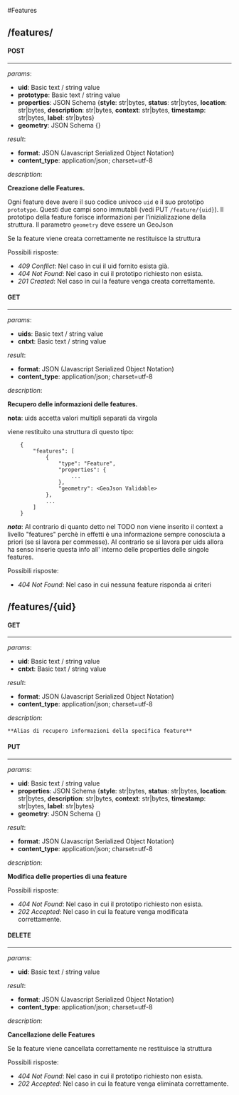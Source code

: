 #Features
## **/features/**

#### POST
-------------
_params_:

- **uid**: Basic text / string value
- **prototype**: Basic text / string value
- **properties**: JSON Schema {**style**: str|bytes, **status**: str|bytes, **location**: str|bytes, **description**: str|bytes, **context**: str|bytes, **timestamp**: str|bytes, **label**: str|bytes}
- **geometry**: JSON Schema {}

_result_:

- **format**: JSON (Javascript Serialized Object Notation)
- **content_type**: application/json; charset=utf-8

_description_:


**Creazione delle Features.**

Ogni feature deve avere il suo codice univoco `uid` e il suo prototipo `prototype`. Questi due campi sono immutabli (vedi PUT `/feature/{uid}`).
Il prototipo della feature forisce informazioni per l'inizializazione della struttura.
Il parametro `geometry` deve essere un GeoJson

Se la feature viene creata correttamente ne restituisce la struttura

Possibili risposte:

- _409 Conflict_: Nel caso in cui il uid fornito esista già.
- _404 Not Found_: Nel caso in cui il prototipo richiesto non esista.
- _201 Created_: Nel caso in cui la feature venga creata correttamente.






#### GET
-------------
_params_:

- **uids**: Basic text / string value
- **cntxt**: Basic text / string value

_result_:

- **format**: JSON (Javascript Serialized Object Notation)
- **content_type**: application/json; charset=utf-8

_description_:


**Recupero delle informazioni delle features.**

__nota__: uids accetta valori multipli separati da virgola 

viene restituito una struttura di questo tipo:


        {
            "features": [
                {
                    "type": "Feature",
                    "properties": {
                        ...
                    },
                    "geometry": <GeoJson Validable>
                },
                ...
            ]
        }


___nota___: Al contrario di quanto detto nel TODO non viene inserito il context a livello "features" perchè in effetti è una informazione sempre conosciuta a priori (se si lavora per commesse). Al contrario se si lavora per uids allora ha senso inserie questa info all' interno delle properties delle singole features.


Possibili risposte:

- _404 Not Found_: Nel caso in cui nessuna feature risponda ai criteri







## **/features/{uid}**

#### GET
-------------
_params_:

- **uid**: Basic text / string value
- **cntxt**: Basic text / string value

_result_:

- **format**: JSON (Javascript Serialized Object Notation)
- **content_type**: application/json; charset=utf-8

_description_:


    **Alias di recupero informazioni della specifica feature**





#### PUT
-------------
_params_:

- **uid**: Basic text / string value
- **properties**: JSON Schema {**style**: str|bytes, **status**: str|bytes, **location**: str|bytes, **description**: str|bytes, **context**: str|bytes, **timestamp**: str|bytes, **label**: str|bytes}
- **geometry**: JSON Schema {}

_result_:

- **format**: JSON (Javascript Serialized Object Notation)
- **content_type**: application/json; charset=utf-8

_description_:


**Modifica delle properties di una feature**

Possibili risposte:

- _404 Not Found_: Nel caso in cui il prototipo richiesto non esista.
- _202 Accepted_: Nel caso in cui la feature venga modificata correttamente.






#### DELETE
-------------
_params_:

- **uid**: Basic text / string value

_result_:

- **format**: JSON (Javascript Serialized Object Notation)
- **content_type**: application/json; charset=utf-8

_description_:


**Cancellazione delle Features**

Se la feature viene cancellata correttamente ne restituisce la struttura

Possibili risposte:

- _404 Not Found_: Nel caso in cui il prototipo richiesto non esista.
- _202 Accepted_: Nel caso in cui la feature venga eliminata correttamente.








